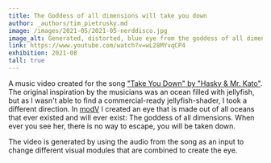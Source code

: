 ```yaml
---
title: The Goddess of all dimensions will take you down
author: _authors/tim_pietrusky.md
image: /images/2021-05/2021-05-nerddisco.jpg
image_alt: Generated, distorted, blue eye from the goddess of all dimensions
link: https://www.youtube.com/watch?v=wL28MYvqCP4
exhibition: 2021-08
tall: true 
---
```


A music video created for the song ["Take You Down" by "Hasky & Mr. Kato"](https://soundcloud.com/bananabassmusic/hasky-mrkato-take-you-down). The original inspiration by the musicians was an ocean filled with jellyfish, but as I wasn't able to find a commercial-ready jellyfish-shader, I took a different direction. In [modV](https://modv.vcync.gl/) I created an eye that is made out of all oceans that ever existed and will ever exist: The goddess of all dimensions. When ever you see her, there is no way to escape, you will be taken down. 

The video is generated by using the audio from the song as an input to change different visual modules that are combined to create the eye. 